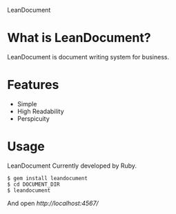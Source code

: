 LeanDocument

# What is LeanDocument?

LeanDocument is document writing system for business.

# Features

- Simple
- High Readability
- Perspicuity

# Usage

LeanDocument Currently developed by Ruby.

    $ gem install leandocument
    $ cd DOCUMENT_DIR
    $ leandocument

And open *http://localhost:4567/*

